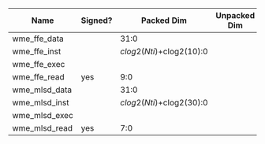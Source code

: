 | Name            | Signed? | Packed Dim                    | Unpacked Dim   | Clock Domain | JTAG Dir | Reset Val  |
|-----------------|---------|-------------------------------|----------------|--------------|----------|------------|
| wme_ffe_data    |         | 31:0                          |                | Test         | out      | 0          |
| wme_ffe_inst    |         | $clog2(Nti)+$clog2(10):0      |                | Test         | out      | 0          |
| wme_ffe_exec    |         |                               |                | Test         | out      | 0          |
| wme_ffe_read    |   yes   | 9:0                           |                | System       | in       |            |
| wme_mlsd_data   |         | 31:0                          |                | Test         | out      | 0          |
| wme_mlsd_inst   |         | $clog2(Nti)+$clog2(30):0      |                | Test         | out      | 0          |
| wme_mlsd_exec   |         |                               |                | Test         | out      | 0          |
| wme_mlsd_read   |   yes   | 7:0                           |                | System       | in       |            |

